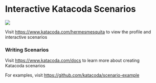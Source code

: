 # Interactive Katacoda Scenarios

[![](http://shields.katacoda.com/katacoda/hermesmesquita/count.svg)](https://www.katacoda.com/hermesmesquita "Get your profile on Katacoda.com")

Visit https://www.katacoda.com/hermesmesquita to view the profile and interactive scenarios

### Writing Scenarios
Visit https://www.katacoda.com/docs to learn more about creating Katacoda scenarios

For examples, visit https://github.com/katacoda/scenario-example
